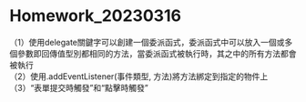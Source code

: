 # Homework_20230316
（1）使用delegate關鍵字可以創建一個委派函式，委派函式中可以放入一個或多個參數即回傳值型別都相同的方法，當委派函式被執行時，其之中的所有方法都會被執行<br>
（2）使用.addEventListener(事件類型, 方法)將方法綁定到指定的物件上<br>
（3）“表單提交時觸發”和“點擊時觸發”

